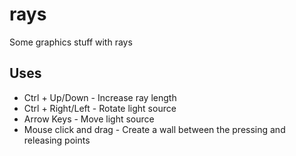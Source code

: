 # rays
Some graphics stuff with rays

## Uses

- Ctrl + Up/Down - Increase ray length
- Ctrl + Right/Left - Rotate light source
- Arrow Keys - Move light source
- Mouse click and drag - Create a wall between the pressing and releasing points
